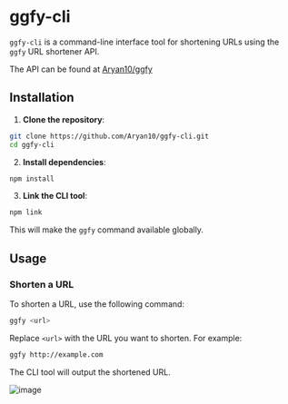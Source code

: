 # ggfy-cli

`ggfy-cli` is a command-line interface tool for shortening URLs using the `ggfy` URL shortener API.

The API can be found at [Aryan10/ggfy](https://github.com/Aryan10/ggfy)

## Installation

1. **Clone the repository**:

```bash
git clone https://github.com/Aryan10/ggfy-cli.git
cd ggfy-cli
```

2. **Install dependencies**:

```bash
npm install
```

3. **Link the CLI tool**:

```bash
npm link
```

This will make the `ggfy` command available globally.

## Usage

### Shorten a URL

To shorten a URL, use the following command:

```bash
ggfy <url>
```

Replace `<url>` with the URL you want to shorten. For example:

```bash
ggfy http://example.com
```

The CLI tool will output the shortened URL.

![image](https://github.com/user-attachments/assets/1775d918-056a-4235-b9ad-d07718211bee)

